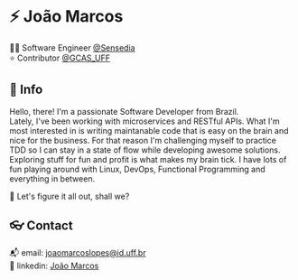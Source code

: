 # :zap: João Marcos

:technologist: Software Engineer [@Sensedia](https://github.com/Sensedia)  
:star: Contributor [@GCAS_UFF](https://github.com/GCAS-UFF)  

## :speech_balloon: Info

Hello, there! I'm a passionate Software Developer from Brazil.  
Lately, I've been working with microservices and RESTful APIs. What I'm most interested in is writing maintanable code that is easy on the brain and nice for the business. For that reason I'm challenging myself to practice TDD so I can stay in a state of flow while developing awesome solutions. Exploring stuff for fun and profit is what makes my brain tick. I have lots of fun playing around with Linux, DevOps, Functional Programming and everything in between.

🚀 Let's figure it all out, shall we?

## :eyeglasses: Contact

:mailbox_with_mail: email: [joaomarcoslopes@id.uff.br](mailto:joaomarcoslopes@id.uff.br)  
:link: linkedin: [João Marcos](https://bit.ly/JMQLink)
